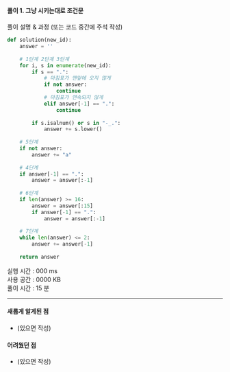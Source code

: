 #### 풀이 1. 그냥 시키는대로 조건문

풀이 설명 & 과정 (또는 코드 중간에 주석 작성)


```python
def solution(new_id):
    answer = ''
    
    # 1단계 2단계 3단계
    for i, s in enumerate(new_id):
        if s == ".":
            # 마침표가 맨앞에 오지 않게
            if not answer:
                continue
            # 마침표가 연속되지 않게
            elif answer[-1] == ".":
                continue
                
        if s.isalnum() or s in "-_.":
            answer += s.lower()
    
    # 5단계
    if not answer:
        answer += "a"
    
    # 4단계
    if answer[-1] == ".":
        answer = answer[:-1]
    
    # 6단계
    if len(answer) >= 16:
        answer = answer[:15]
        if answer[-1] == ".":
            answer = answer[:-1]
        
    # 7단계
    while len(answer) <= 2:
        answer += answer[-1]
    
    return answer

```


실행 시간 : 000 ms    
사용 공간 : 0000 KB  
풀이 시간 : 15 분  

--- 

#### 새롭게 알게된 점
  + (있으면 작성)

#### 어려웠던 점
  + (있으면 작성)
  
